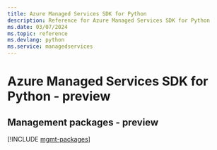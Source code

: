 ```yaml
---
title: Azure Managed Services SDK for Python
description: Reference for Azure Managed Services SDK for Python
ms.date: 03/07/2024
ms.topic: reference
ms.devlang: python
ms.service: managedservices
---
```

# Azure Managed Services SDK for Python - preview

## Management packages - preview
[!INCLUDE [mgmt-packages](managed-services-mgmt-index.md)]